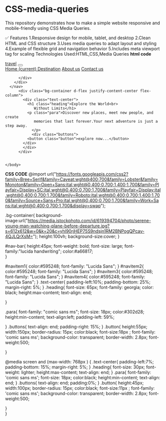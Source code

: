 # CSS-media-queries
This repository demonstrates how to make a simple website responsive and mobile-friendly using CSS Media Queries.

✅ Features
1.Responsive design for mobile, tablet, and desktop
2.Clean HTML and CSS structure
3.Uses media queries to adapt layout and styling
4.Example of flexible grid and navigation behavior
5.Includes meta viewport tag for scaling
Technologies Used:HTML,CSS,Media Queries
**html code**
<html>
    <head>
      <meta name="viewport" content="width=device-width,initial-scale=1.0">
            <link rel="stylesheet" href="https://stackpath.bootstrapcdn.com/bootstrap/4.5.2/css/bootstrap.min.css" integrity="sha384-JcKb8q3iqJ61gNV9KGb8thSsNjpSL0n8PARn9HuZOnIxN0hoP+VmmDGMN5t9UJ0Z" crossorigin="anonymous" />
    <script src="https://code.jquery.com/jquery-3.5.1.slim.min.js" integrity="sha384-DfXdz2htPH0lsSSs5nCTpuj/zy4C+OGpamoFVy38MVBnE+IbbVYUew+OrCXaRkfj" crossorigin="anonymous"></script>
    <script src="https://cdn.jsdelivr.net/npm/popper.js@1.16.1/dist/umd/popper.min.js" integrity="sha384-9/reFTGAW83EW2RDu2S0VKaIzap3H66lZH81PoYlFhbGU+6BZp6G7niu735Sk7lN" crossorigin="anonymous"></script>
    <script src="https://stackpath.bootstrapcdn.com/bootstrap/4.5.2/js/bootstrap.min.js" integrity="sha384-B4gt1jrGC7Jh4AgTPSdUtOBvfO8shuf57BaghqFfPlYxofvL8/KUEfYiJOMMV+rV" crossorigin="anonymous"></script>
    <script src="https://kit.fontawesome.com/ac42c3b1f7.js" crossorigin="anonymous"></script>
    </head>
    <link rel="stylesheet" href="style.css">
    <body>
      <nav class="navbar navbar-expand-lg navbar-light bg-light " >
        <a class="navbar-brand" href="#travel" id="nav-bar">travel</a>
        <button class="navbar-toggler" type="button" data-toggle="collapse" data-target="#navbarNavAltMarkup" aria-controls="navbarNavAltMarkup" aria-expanded="false" aria-label="Toggle navigation">
          <span class="navbar-toggler-icon"></span>
        </button>
        <div class="collapse navbar-collapse" id="navbarNavAltMarkup">
          <div class="navbar-nav">
            <a class="nav-link active" href="#home" id="navitem1">
              Home
              <span class="sr-only">(current)</span>
            </a>
            <a class="nav-link" href="#destination" id="navitem2">Destination</a>
            <a class="nav-link" href="#about us" id="navitem3">About us</a>
            <a class="nav-link" href="#contact us" id="navitem4">Contact us</a>
  
          </div>
        </div>
      </nav>
          <div class="bg-container d-flex justify-content-center flex-column">
            <div class="text-center">
              <h1 class="heading">Explore the World<br>
                 Without Limits</h1>
              <p class="para">Discover new places, meet new people, and create
                 memories that last forever.Your next adventure is just a step away.
                </p>
                <div class="buttons">
              <button class="button">explore now...</button>
            </div>
            </div>
          </div>
      
    
    </body>
</html>


**CSS CODE**
@import url("https://fonts.googleapis.com/css2?family=Bree+Serif&family=Caveat:wght@400;700&family=Lobster&family=Monoton&family=Open+Sans:ital,wght@0,400;0,700;1,400;1,700&family=Playfair+Display+SC:ital,wght@0,400;0,700;1,700&family=Playfair+Display:ital,wght@0,400;0,700;1,700&family=Roboto:ital,wght@0,400;0,700;1,400;1,700&family=Source+Sans+Pro:ital,wght@0,400;0,700;1,700&family=Work+Sans:ital,wght@0,400;0,700;1,700&display=swap");


.bg-container{
    background-image:url("https://media.istockphoto.com/id/619394704/photo/serene-young-man-watching-plane-before-departure.jpg?s=612x612&w=0&k=20&c=yhl90rjHEP75S9ndsjn1RM2BNPogQPcav-4QJLQrXsM=");
    height:100vh;
    background-size:cover;
}

#nav-bar{
    height:45px;
    font-weight: bold;
    font-size: large;
    font-family:"lucida handwriting";
    color:#a66817;    
}


#navitem1{
    color:#595248;
    font-family: "Lucida Sans";
}
#navitem2{
    color:#595248;
    font-family: "Lucida Sans";
}
#navitem3{
    color:#595248;
    font-family: "Lucida Sans";
}
#navitem4{
    color:#595248;
    font-family: "Lucida Sans";
}
.text-center{
     padding-left:10%;
     padding-bottom: 25%;
     margin-right: 5%;
}
.heading{
    font-size: 65px;
    font-family:  georgia;
    color: black;
    height:max-content; 
    text-align: end;
    
}

.para{
    font-family: "comic sans ms";
    font-size: 18px;
    color:#302d28;
    height:min-content;
    text-align:left;
    padding-left: 59%;
    
}
.buttons{
    text-align: end;
    padding-right: 15%;
}
.button{
    height:55px;
    width:150px;
    border-radius: 15px;
    color:black;
    font-size:18px ;
    font-family: 'comic sans ms';
    background-color: transparent;
    border-width: 2.8px;
    font-weight:500;
    
}



@media screen and (max-width: 768px ) {
    .text-center{
     padding-left:7%;
     padding-bottom: 15%;
     margin-right: 5%;
}
    .heading{
    font-size: 30px;
    font-weight: lighter;
    height:max-content;
    text-align: end;
    }
    .para{
        font-family: 'comic sans ms';
    font-size: 18px;
    color:black;
    height:min-content;
    text-align: end;
}
.buttons{
    text-align: end;
    padding:0%;
}
.button{
    height:45px;
    width:100px;
    border-radius: 15px;
    color:black;
    font-size:11px ;
    font-family: 'comic sans ms';
    background-color: transparent;
    border-width: 2.8px;
    font-weight:500;
    
}    
}



